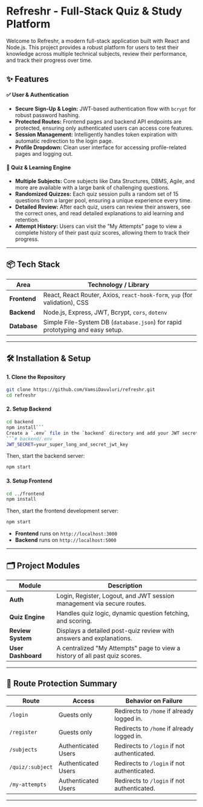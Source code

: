 #  Refreshr - Full-Stack Quiz & Study Platform

Welcome to Refreshr, a modern full-stack application built with React and Node.js. This project provides a robust platform for users to test their knowledge across multiple technical subjects, review their performance, and track their progress over time.

## ✨ Features

#### ✅ User & Authentication
- **Secure Sign-Up & Login:** JWT-based authentication flow with `bcrypt` for robust password hashing.
- **Protected Routes:** Frontend pages and backend API endpoints are protected, ensuring only authenticated users can access core features.
- **Session Management:** Intelligently handles token expiration with automatic redirection to the login page.
- **Profile Dropdown:** Clean user interface for accessing profile-related pages and logging out.

#### 🧠 Quiz & Learning Engine
- **Multiple Subjects:** Core subjects like Data Structures, DBMS, Agile, and more are available with a large bank of challenging questions.
- **Randomized Quizzes:** Each quiz session pulls a random set of 15 questions from a larger pool, ensuring a unique experience every time.
- **Detailed Review:** After each quiz, users can review their answers, see the correct ones, and read detailed explanations to aid learning and retention.
- **Attempt History:** Users can visit the "My Attempts" page to view a complete history of their past quiz scores, allowing them to track their progress.

---

## 📦 Tech Stack

| Area      | Technology / Library                                                        |
| --------- | --------------------------------------------------------------------------- |
| **Frontend**  | React, React Router, Axios, `react-hook-form`, `yup` (for validation), CSS    |
| **Backend**   | Node.js, Express, JWT, Bcrypt, `cors`, `dotenv`                               |
| **Database**  | Simple File-System DB (`database.json`) for rapid prototyping and easy setup. |

---

## 🛠️ Installation & Setup

#### 1. Clone the Repository
```bash
git clone https://github.com/VamsiDavuluri/refreshr.git
cd refreshr
```

#### 2. Setup Backend
```bash
cd backend
npm install```
Create a `.env` file in the `backend` directory and add your JWT secret key:
```# backend/.env
JWT_SECRET=your_super_long_and_secret_jwt_key
```
Then, start the backend server:
```bash
npm start
```

#### 3. Setup Frontend
```bash
cd ../frontend
npm install
```
Then, start the frontend development server:
```bash
npm start
```
- **Frontend** runs on `http://localhost:3000`
- **Backend** runs on `http://localhost:5000`

---

## 🗂️ Project Modules

| Module            | Description                                                              |
| ----------------- | ------------------------------------------------------------------------ |
| **Auth**          | Login, Register, Logout, and JWT session management via secure routes.     |
| **Quiz Engine**   | Handles quiz logic, dynamic question fetching, and scoring.              |
| **Review System** | Displays a detailed post-quiz review with answers and explanations.      |
| **User Dashboard**| A centralized "My Attempts" page to view a history of all past quiz scores. |

---

## 🔐 Route Protection Summary

| Route           | Access              | Behavior on Failure                               |
| --------------- | ------------------- | ------------------------------------------------- |
| `/login`        | Guests only         | Redirects to `/home` if already logged in.        |
| `/register`     | Guests only         | Redirects to `/home` if already logged in.        |
| `/subjects`     | Authenticated Users | Redirects to `/login` if not authenticated.       |
| `/quiz/:subject`| Authenticated Users | Redirects to `/login` if not authenticated.       |
| `/my-attempts`  | Authenticated Users | Redirects to `/login` if not authenticated.       |

---

